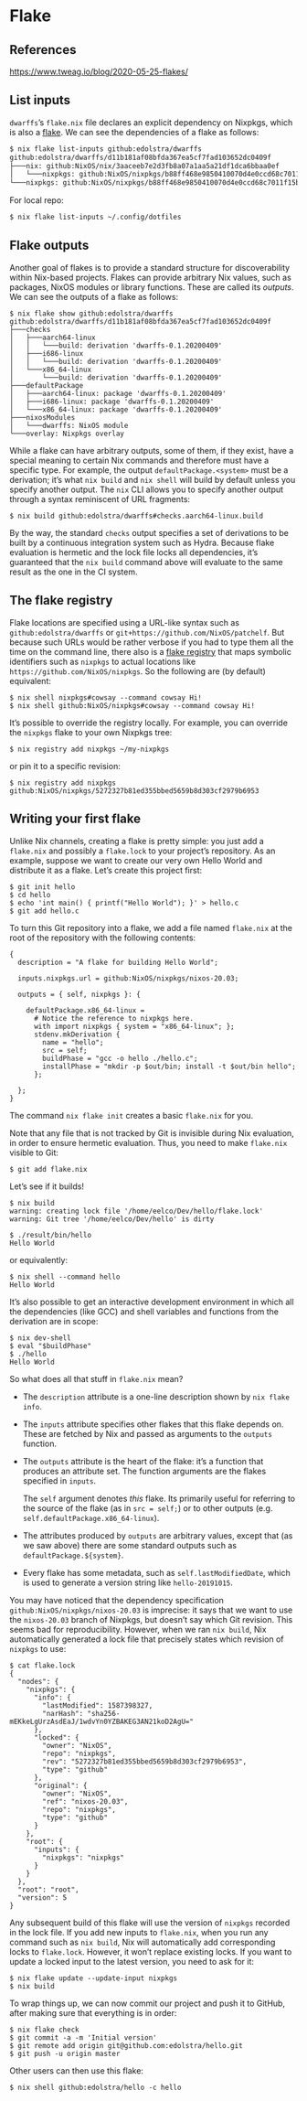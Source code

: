 # Flake

## References

https://www.tweag.io/blog/2020-05-25-flakes/

## List inputs

`dwarffs`’s `flake.nix` file declares an explicit dependency on Nixpkgs, which is also a
[flake](https://github.com/NixOS/nixpkgs/blob/master/flake.nix). We can see the dependencies of a
flake as follows:

```sh
$ nix flake list-inputs github:edolstra/dwarffs
github:edolstra/dwarffs/d11b181af08bfda367ea5cf7fad103652dc0409f
├───nix: github:NixOS/nix/3aaceeb7e2d3fb8a07a1aa5a21df1dca6bbaa0ef
│   └───nixpkgs: github:NixOS/nixpkgs/b88ff468e9850410070d4e0ccd68c7011f15b2be
└───nixpkgs: github:NixOS/nixpkgs/b88ff468e9850410070d4e0ccd68c7011f15b2be
```

For local repo:

```sh
$ nix flake list-inputs ~/.config/dotfiles
```

## Flake outputs

Another goal of flakes is to provide a standard structure for discoverability within Nix-based
projects. Flakes can provide arbitrary Nix values, such as packages, NixOS modules or library
functions. These are called its _outputs_. We can see the outputs of a flake as follows:

```language-console
$ nix flake show github:edolstra/dwarffs
github:edolstra/dwarffs/d11b181af08bfda367ea5cf7fad103652dc0409f
├───checks
│   ├───aarch64-linux
│   │   └───build: derivation 'dwarffs-0.1.20200409'
│   ├───i686-linux
│   │   └───build: derivation 'dwarffs-0.1.20200409'
│   └───x86_64-linux
│       └───build: derivation 'dwarffs-0.1.20200409'
├───defaultPackage
│   ├───aarch64-linux: package 'dwarffs-0.1.20200409'
│   ├───i686-linux: package 'dwarffs-0.1.20200409'
│   └───x86_64-linux: package 'dwarffs-0.1.20200409'
├───nixosModules
│   └───dwarffs: NixOS module
└───overlay: Nixpkgs overlay
```

While a flake can have arbitrary outputs, some of them, if they exist, have a special meaning to
certain Nix commands and therefore must have a specific type. For example, the output
`defaultPackage.<system>` must be a derivation; it’s what `nix build` and `nix shell` will build by
default unless you specify another output. The `nix` CLI allows you to specify another output
through a syntax reminiscent of URL fragments:

```language-console
$ nix build github:edolstra/dwarffs#checks.aarch64-linux.build
```

By the way, the standard `checks` output specifies a set of derivations to be built by a continuous
integration system such as Hydra. Because flake evaluation is hermetic and the lock file locks all
dependencies, it’s guaranteed that the `nix build` command above will evaluate to the same result as
the one in the CI system.

## The flake registry

Flake locations are specified using a URL-like syntax such as `github:edolstra/dwarffs` or
`git+https://github.com/NixOS/patchelf`. But because such URLs would be rather verbose if you had to
type them all the time on the command line, there also is a
[flake registry](https://raw.githubusercontent.com/NixOS/flake-registry/master/flake-registry.json)
that maps symbolic identifiers such as `nixpkgs` to actual locations like
`https://github.com/NixOS/nixpkgs`. So the following are (by default) equivalent:

```language-console
$ nix shell nixpkgs#cowsay --command cowsay Hi!
$ nix shell github:NixOS/nixpkgs#cowsay --command cowsay Hi!
```

It’s possible to override the registry locally. For example, you can override the `nixpkgs` flake to
your own Nixpkgs tree:

```language-console
$ nix registry add nixpkgs ~/my-nixpkgs
```

or pin it to a specific revision:

```language-console
$ nix registry add nixpkgs github:NixOS/nixpkgs/5272327b81ed355bbed5659b8d303cf2979b6953
```

## Writing your first flake

Unlike Nix channels, creating a flake is pretty simple: you just add a `flake.nix` and possibly a
`flake.lock` to your project’s repository. As an example, suppose we want to create our very own
Hello World and distribute it as a flake. Let’s create this project first:

```language-console
$ git init hello
$ cd hello
$ echo 'int main() { printf("Hello World"); }' > hello.c
$ git add hello.c
```

To turn this Git repository into a flake, we add a file named `flake.nix` at the root of the
repository with the following contents:

```language-nix
{
  description = "A flake for building Hello World";

  inputs.nixpkgs.url = github:NixOS/nixpkgs/nixos-20.03;

  outputs = { self, nixpkgs }: {

    defaultPackage.x86_64-linux =
      # Notice the reference to nixpkgs here.
      with import nixpkgs { system = "x86_64-linux"; };
      stdenv.mkDerivation {
        name = "hello";
        src = self;
        buildPhase = "gcc -o hello ./hello.c";
        installPhase = "mkdir -p $out/bin; install -t $out/bin hello";
      };

  };
}
```

The command `nix flake init` creates a basic `flake.nix` for you.

Note that any file that is not tracked by Git is invisible during Nix evaluation, in order to ensure
hermetic evaluation. Thus, you need to make `flake.nix` visible to Git:

```language-console
$ git add flake.nix
```

Let’s see if it builds!

```language-console
$ nix build
warning: creating lock file '/home/eelco/Dev/hello/flake.lock'
warning: Git tree '/home/eelco/Dev/hello' is dirty

$ ./result/bin/hello
Hello World
```

or equivalently:

```language-console
$ nix shell --command hello
Hello World
```

It’s also possible to get an interactive development environment in which all the dependencies (like
GCC) and shell variables and functions from the derivation are in scope:

```language-console
$ nix dev-shell
$ eval "$buildPhase"
$ ./hello
Hello World
```

So what does all that stuff in `flake.nix` mean?

- The `description` attribute is a one-line description shown by `nix flake info`.
- The `inputs` attribute specifies other flakes that this flake depends on. These are fetched by Nix
  and passed as arguments to the `outputs` function.
- The `outputs` attribute is the heart of the flake: it’s a function that produces an attribute set.
  The function arguments are the flakes specified in `inputs`.

  The `self` argument denotes _this_ flake. Its primarily useful for referring to the source of the
  flake (as in `src = self;`) or to other outputs (e.g. `self.defaultPackage.x86_64-linux`).

- The attributes produced by `outputs` are arbitrary values, except that (as we saw above) there are
  some standard outputs such as `defaultPackage.${system}`.
- Every flake has some metadata, such as `self.lastModifiedDate`, which is used to generate a
  version string like `hello-20191015`.

You may have noticed that the dependency specification `github:NixOS/nixpkgs/nixos-20.03` is
imprecise: it says that we want to use the `nixos-20.03` branch of Nixpkgs, but doesn’t say which
Git revision. This seems bad for reproducibility. However, when we ran `nix build`, Nix
automatically generated a lock file that precisely states which revision of `nixpkgs` to use:

```language-console
$ cat flake.lock
{
  "nodes": {
    "nixpkgs": {
      "info": {
        "lastModified": 1587398327,
        "narHash": "sha256-mEKkeLgUrzAsdEaJ/1wdvYn0YZBAKEG3AN21koD2AgU="
      },
      "locked": {
        "owner": "NixOS",
        "repo": "nixpkgs",
        "rev": "5272327b81ed355bbed5659b8d303cf2979b6953",
        "type": "github"
      },
      "original": {
        "owner": "NixOS",
        "ref": "nixos-20.03",
        "repo": "nixpkgs",
        "type": "github"
      }
    },
    "root": {
      "inputs": {
        "nixpkgs": "nixpkgs"
      }
    }
  },
  "root": "root",
  "version": 5
}
```

Any subsequent build of this flake will use the version of `nixpkgs` recorded in the lock file. If
you add new inputs to `flake.nix`, when you run any command such as `nix build`, Nix will
automatically add corresponding locks to `flake.lock`. However, it won’t replace existing locks. If
you want to update a locked input to the latest version, you need to ask for it:

```language-console
$ nix flake update --update-input nixpkgs
$ nix build
```

To wrap things up, we can now commit our project and push it to GitHub, after making sure that
everything is in order:

```language-console
$ nix flake check
$ git commit -a -m 'Initial version'
$ git remote add origin git@github.com:edolstra/hello.git
$ git push -u origin master
```

Other users can then use this flake:

```language-console
$ nix shell github:edolstra/hello -c hello
```

